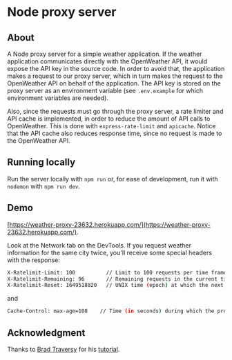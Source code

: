 # Node proxy server

## About

A Node proxy server for a simple weather application. If the weather application communicates directly with the OpenWeather API,
it would expose the API key in the source code. In order to avoid that, the application makes a request to our proxy server, which
in turn makes the request to the OpenWeather API on behalf of the application. The API key is stored on the proxy server as an
environment variable (see `.env.example` for which environment variables are needed).

Also, since the requests must go through the proxy server, a rate limiter and API cache is implemented, in order to reduce the
amount of API calls to OpenWeather. This is done with `express-rate-limit` and `apicache`. Notice that the API cache also reduces
response time, since no request is made to the OpenWeather API.

## Running locally

Run the server locally with `npm run` or, for ease of development, run it with `nodemon` with `npm run dev`.

## Demo

[https://weather-proxy-23632.herokuapp.com/](https://weather-proxy-23632.herokuapp.com/).

Look at the Network tab on the DevTools. If you request weather information for the same city twice, you'll receive some special headers with the response:

```bash
X-Ratelimit-Limit: 100          // Limit to 100 requests per time frame
X-Ratelimit-Remaining: 96       // Remaining requests in the current time frame
X-Ratelimit-Reset: 1649518820   // UNIX time (epoch) at which the next time frame starts
```

and

```bash
Cache-Control: max-age=108    // Time (in seconds) during which the proxy server will cache this response
```

## Acknowledgment

Thanks to [Brad Traversy](https://github.com/bradtraversy) for his [tutorial](https://www.youtube.com/watch?v=ZGymN8aFsv4).
